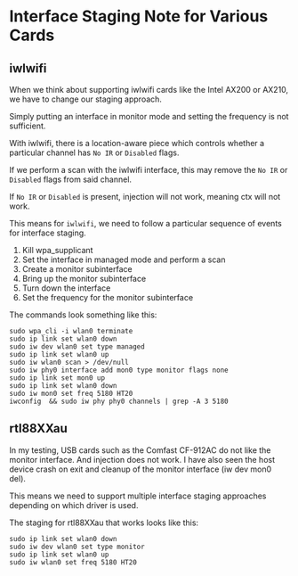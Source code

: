 # Interface Staging Note for Various Cards

## iwlwifi 

When we think about supporting iwlwifi cards like the Intel AX200 or AX210, we have to change our staging approach.

Simply putting an interface in monitor mode and setting the frequency is not sufficient.

With iwlwifi, there is a location-aware piece which controls whether a particular channel has `No IR` or `Disabled` flags.

If we perform a scan with the iwlwifi interface, this may remove the `No IR` or `Disabled` flags from said channel.

If `No IR` or `Disabled` is present, injection will not work, meaning ctx will not work.

This means for `iwlwifi`, we need to follow a particular sequence of events for interface staging. 

1. Kill wpa_supplicant
2. Set the interface in managed mode and perform a scan
3. Create a monitor subinterface
4. Bring up the monitor subinterface
5. Turn down the interface
6. Set the frequency for the monitor subinterface

The commands look something like this:

```
sudo wpa_cli -i wlan0 terminate
sudo ip link set wlan0 down
sudo iw dev wlan0 set type managed
sudo ip link set wlan0 up
sudo iw wlan0 scan > /dev/null
sudo iw phy0 interface add mon0 type monitor flags none
sudo ip link set mon0 up
sudo ip link set wlan0 down
sudo iw mon0 set freq 5180 HT20
iwconfig  && sudo iw phy phy0 channels | grep -A 3 5180
```

## rtl88XXau

In my testing, USB cards such as the Comfast CF-912AC do not like the monitor interface. And injection does not work. I have also seen the host device crash on exit and cleanup of the monitor interface (iw dev mon0 del).

This means we need to support multiple interface staging approaches depending on which driver is used.

The staging for rtl88XXau that works looks like this:

```
sudo ip link set wlan0 down
sudo iw dev wlan0 set type monitor
sudo ip link set wlan0 up
sudo iw wlan0 set freq 5180 HT20
```